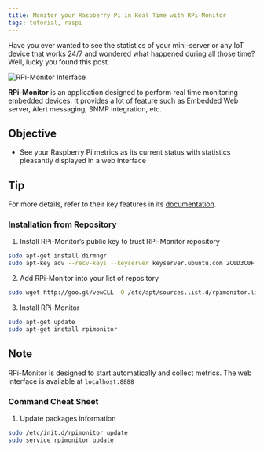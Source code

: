 ```yaml
---
title: Monitor your Raspberry Pi in Real Time with RPi-Monitor
tags: tutorial, raspi
---
```


Have you ever wanted to see the statistics of your mini-server or any IoT device that works 24/7 and wondered what happened during all those time? Well, lucky you found this post.

![RPi-Monitor Interface](uploads/tutorial/thumbnail/raspberry-pi-real-time-monitoring.jpg)

**RPi-Monitor** is an application designed to perform real time monitoring embedded devices. It provides a lot of feature such as Embedded Web server, Alert messaging, SNMP integration, etc.

## Objective

- See your Raspberry Pi metrics as its current status with statistics pleasantly displayed in a web interface

## Tip

For more details, refer to their key features in its [documentation](https://xavierberger.github.io/RPi-Monitor-docs/index.html).

<!-- content -->

### Installation from Repository

1. Install RPi-Monitor‘s public key to trust RPi-Monitor repository

```bash
sudo apt-get install dirmngr
sudo apt-key adv --recv-keys --keyserver keyserver.ubuntu.com 2C0D3C0F
```

2. Add RPi-Monitor into your list of repository

```bash
sudo wget http://goo.gl/vewCLL -O /etc/apt/sources.list.d/rpimonitor.list
```

3. Install RPi-Monitor

```bash
sudo apt-get update
sudo apt-get install rpimonitor
```

## Note

RPi-Monitor is designed to start automatically and collect metrics. The web interface is available at `localhost:8888`

### Command Cheat Sheet

1. Update packages information

```bash
sudo /etc/init.d/rpimonitor update
sudo service rpimonitor update
```
